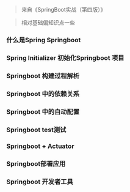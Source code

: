 > 来自《SpringBoot实战（第四版）》

> 相对基础偏知识点一些
 
### 什么是Spring Springboot

### Spring Initializer 初始化Springboot 项目

### Springboot 构建过程解析

### Springboot 中的依赖关系

### Springboot 中的自动配置

### Springboot test测试

### Springboot + Actuator


### Springboot部署应用

### Springboot 开发者工具